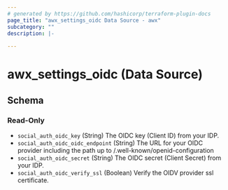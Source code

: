 ```yaml
---
# generated by https://github.com/hashicorp/terraform-plugin-docs
page_title: "awx_settings_oidc Data Source - awx"
subcategory: ""
description: |-
  
---
```


# awx_settings_oidc (Data Source)





<!-- schema generated by tfplugindocs -->
## Schema

### Read-Only

- `social_auth_oidc_key` (String) The OIDC key (Client ID) from your IDP.
- `social_auth_oidc_oidc_endpoint` (String) The URL for your OIDC provider including the path up to /.well-known/openid-configuration
- `social_auth_oidc_secret` (String) The OIDC secret (Client Secret) from your IDP.
- `social_auth_oidc_verify_ssl` (Boolean) Verify the OIDV provider ssl certificate.
